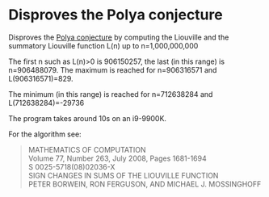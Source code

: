 # Disproves the Polya conjecture

Disproves the [Polya conjecture](https://en.wikipedia.org/wiki/P%C3%B3lya_conjecture) by computing the Liouville
and the summatory Liouville function L(n) up to n=1,000,000,000

The first n such as L(n)>0 is 906150257, the last (in this range) is n=906488079. The maximum is reached
for n=906316571 and L(906316571)=829.

The minimum (in this range) is reached for n=712638284 and L(712638284)=-29736

The program takes around 10s on an i9-9900K.

For the algorithm see:  

> MATHEMATICS OF COMPUTATION  
> Volume 77, Number 263, July 2008, Pages 1681-1694  
> S 0025-5718(08)02036-X  
> SIGN CHANGES IN SUMS OF THE LIOUVILLE FUNCTION  
> PETER BORWEIN, RON FERGUSON, AND MICHAEL J. MOSSINGHOFF  

